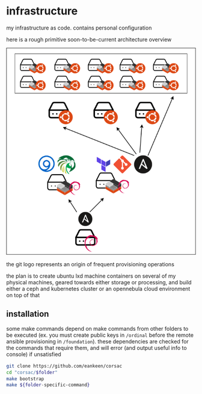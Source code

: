 # infrastructure

my infrastructure as code. contains personal configuration

here is a rough primitive soon-to-be-current architecture overview

![architecture](./assets/primitive-plan.png)

the git logo represents an origin of frequent provisioning operations

the plan is to create ubuntu lxd machine containers on several of my physical machines, geared towards either storage or processing, and build either a ceph and kubernetes cluster or an opennebula cloud environment on top of that

## installation

some make commands depend on make commands from other folders to be executed (ex. you must create public keys in `/ordinal` before the remote ansible provisioning in `/foundation`). these dependencies are checked for the commands that require them, and will error (and output useful info to console) if unsatisfied

```sh
git clone https://github.com/eankeen/corsac
cd "corsac/$folder"
make bootstrap
make ${folder-specific-command}
```
